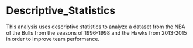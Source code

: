 # Descriptive_Statistics
This analysis uses descriptive statistics to analyze a dataset from the NBA of the Bulls from the seasons of 1996-1998 and the Hawks from 2013-2015 in order to improve team performance. 
